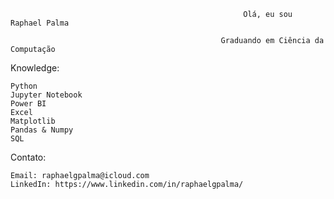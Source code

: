                                                         Olá, eu sou Raphael Palma 

                                                   Graduando em Ciência da Computação 


Knowledge:

    Python
    Jupyter Notebook
    Power BI
    Excel
    Matplotlib
    Pandas & Numpy
    SQL

Contato:

    Email: raphaelgpalma@icloud.com
    LinkedIn: https://www.linkedin.com/in/raphaelgpalma/
    



